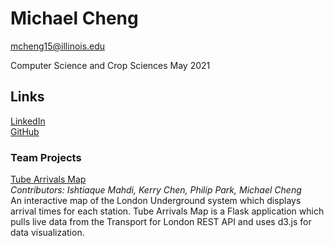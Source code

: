 # Michael Cheng
[mcheng15@illinois.edu](mailto:mcheng15@illinois.edu)

Computer Science and Crop Sciences
May 2021

## Links
[LinkedIn](https://www.linkedin.com/in/michael-cheng-821647161/)  
[GitHub](https://github.com/mcheng3)

### Team Projects
[Tube Arrivals Map](https://github.com/mcheng3/TubeArrivalsMap)  
_Contributors: Ishtiaque Mahdi, Kerry Chen, Philip Park, Michael Cheng_  
An interactive map of the London Underground system which displays arrival times for each station. Tube Arrivals Map is a Flask application which pulls live data from the Transport for London REST API and uses d3.js for data visualization.  

